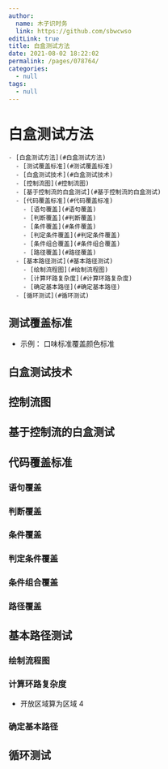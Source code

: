 ```yaml
---
author: 
  name: 木子识时务
  link: https://github.com/sbwcwso
editLink: true
title: 白盒测试方法
date: 2021-08-02 18:22:02
permalink: /pages/078764/
categories: 
  - null
tags: 
  - null
---
```


# 白盒测试方法


```markmap
- [白盒测试方法](#白盒测试方法)
  - [测试覆盖标准](#测试覆盖标准)
  - [白盒测试技术](#白盒测试技术)
  - [控制流图](#控制流图)
  - [基于控制流的白盒测试](#基于控制流的白盒测试)
  - [代码覆盖标准](#代码覆盖标准)
    - [语句覆盖](#语句覆盖)
    - [判断覆盖](#判断覆盖)
    - [条件覆盖](#条件覆盖)
    - [判定条件覆盖](#判定条件覆盖)
    - [条件组合覆盖](#条件组合覆盖)
    - [路径覆盖](#路径覆盖)
  - [基本路径测试](#基本路径测试)
    - [绘制流程图](#绘制流程图)
    - [计算环路复杂度](#计算环路复杂度)
    - [确定基本路径](#确定基本路径)
  - [循环测试](#循环测试)
```

## 测试覆盖标准

* 示例： 口味标准覆盖颜色标准

## 白盒测试技术

## 控制流图

## 基于控制流的白盒测试

## 代码覆盖标准

### 语句覆盖

### 判断覆盖

### 条件覆盖

### 判定条件覆盖

### 条件组合覆盖

### 路径覆盖

## 基本路径测试

### 绘制流程图

### 计算环路复杂度

* 开放区域算为区域 4

### 确定基本路径

## 循环测试


